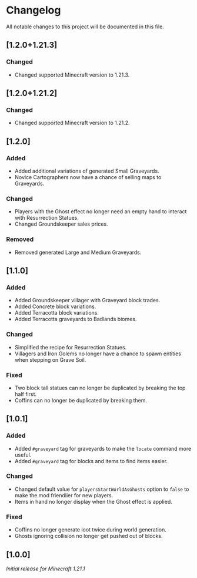 # Changelog

All notable changes to this project will be documented in this file.

## [1.2.0+1.21.3]

### Changed

- Changed supported Minecraft version to 1.21.3.

## [1.2.0+1.21.2]

### Changed

- Changed supported Minecraft version to 1.21.2.

## [1.2.0]

### Added

- Added additional variations of generated Small Graveyards.
- Novice Cartographers now have a chance of selling maps to Graveyards.

### Changed

- Players with the Ghost effect no longer need an empty hand to interact with Resurrection Statues.
- Changed Groundskeeper sales prices.

### Removed

- Removed generated Large and Medium Graveyards.

## [1.1.0]

### Added

- Added Groundskeeper villager with Graveyard block trades.
- Added Concrete block variations.
- Added Terracotta block variations.
- Added Terracotta graveyards to Badlands biomes.

### Changed

- Simplified the recipe for Resurrection Statues.
- Villagers and Iron Golems no longer have a chance to spawn entities when stepping on Grave Soil.

### Fixed

- Two block tall statues can no longer be duplicated by breaking the top half first.
- Coffins can no longer be duplicated by breaking them.

## [1.0.1]

### Added

- Added `#graveyard` tag for graveyards to make the `locate` command more useful.
- Added `#graveyard` tag for blocks and items to find items easier.

### Changed

- Changed default value for `playersStartWorldAsGhosts` option to `false` to make the mod friendlier for new players.
- Items in hand no longer display when the Ghost effect is applied. 

### Fixed

- Coffins no longer generate loot twice during world generation.
- Ghosts ignoring collision no longer get pushed out of blocks.

## [1.0.0]

_Initial release for Minecraft 1.21.1_